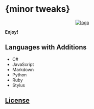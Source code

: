 # {minor tweaks}

<div align="center">
    <a href="https://github.com/Microsoft/vscode">
        <img src="https://raw.githubusercontent.com/dunstontc/dark-plus-syntax/master/assets/logo.png" alt="logo">
    </a>
</div>

**Enjoy!**

## Languages with Additions
- C#
- JavaScript
- Markdown
- Python
- Ruby
- Stylus

## [License](https://github.com/dunstontc/dark-plus-syntax/blob/master/LICENSE)
